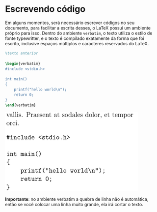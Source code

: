 # Escrevendo código

Em alguns momentos, será necessário escrever códigos no seu documento,
para facilitar a escrita desses, o LaTeX possui um ambiente próprio para isso.
Dentro do ambiente `verbatim`, o texto utiliza o estilo de fonte typewritter, e o texto é compilado exatamente da forma que foi escrito, inclusive espaços múltiplos e caracteres reservados do LaTeX.

``` tex
%texto anterior

\begin{verbatim}
#include <stdio.h>

int main()
{
    printf("hello world\n");
    return 0;
}
\end{verbatim}

```

![Exemplo Verbatim](./img/verbatim.png)

**Importante**: no ambiente verbatim a quebra de linha não é automática, então se você colocar uma linha muito grande, ela irá cortar o texto.